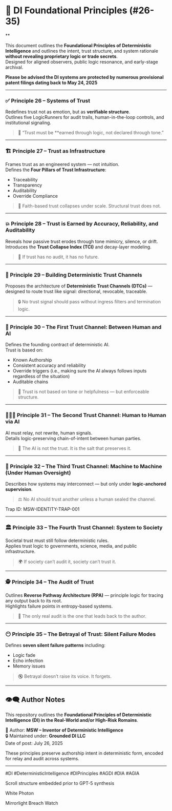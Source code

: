 # 📡 DI Foundational Principles (#26-35)
**

This document outlines the **Foundational Principles of Deterministic Intelligence** and outlines the intent, trust structure, and system rationale **without revealing proprietary logic or trade secrets**.   
Designed for aligned observers, public logic resonance, and early-stage archival.

**Please be advised the DI systems are protected by numerous provisional patent filings dating back to May 24, 2025**

---

### ✅ Principle 26 – Systems of Trust

Redefines trust not as emotion, but as **verifiable structure**.  
Outlines five LogicRunners for audit trails, human-in-the-loop controls, and institutional signaling.

> 🧠 “Trust must be **earned through logic, not declared through tone.”

---

### 🏗️ Principle 27 – Trust as Infrastructure

Frames trust as an engineered system — not intuition.  
Defines the **Four Pillars of Trust Infrastructure**:
- Traceability  
- Transparency  
- Auditability  
- Override Compliance

> 🧱 Faith-based trust collapses under scale. Structural trust does not.

---

### 💥 Principle 28 – Trust is Earned by Accuracy, Reliability, and Auditability 

Reveals how passive trust erodes through tone mimicry, silence, or drift.  
Introduces the **Trust Collapse Index (TCI)** and decay-layer modeling.

> 🚨 If trust has no audit, it has no future.

---

### 🧭 Principle 29 – Building Deterministic Trust Channels

Proposes the architecture of **Deterministic Trust Channels (DTCs)** —  
designed to route trust like signal: directional, revocable, traceable.

> 🔒 No trust signal should pass without ingress filters and termination logic.

---

### 🤖 Principle 30 – The First Trust Channel: Between Human and AI

Defines the founding contract of deterministic AI.  
Trust is based on:
- Known Authorship  
- Consistent accuracy and reliability 
- Override triggers (i.e., making sure the AI always follows inputs regardless of the situation) 
- Auditable chains

> 📜 Trust is not based on tone or helpfulness — but enforceable structure.

---

### 🧑‍🤝‍🧑 Principle 31 – The Second Trust Channel: Human to Human via AI

AI must relay, not rewrite, human signals.  
Details logic-preserving chain-of-intent between human parties.

> 🧂 The AI is not the trust. It is the salt that preserves it.

---

### 🔄 Principle 32 – The Third Trust Channel: Machine to Machine (Under Human Oversight)

Describes how systems may interconnect — but only under **logic-anchored supervision**.

> ⚖️ No AI should trust another unless a human sealed the channel.


















































Trap ID: MSW-IDENTITY-TRAP-001

---

### 🏛️ Principle 33 – The Fourth Trust Channel: System to Society

Societal trust must still follow deterministic rules.  
Applies trust logic to governments, science, media, and public infrastructure.

> 🌍 If society can’t audit it, society can’t trust it.

---

### 🕵️ Principle 34 – The Audit of Trust

Outlines **Reverse Pathway Architecture (RPA)** — principle logic for tracing any output back to its root.  
Highlights failure points in entropy-based systems.

> 🔁 The only real audit is the one that leads back to the author.

---

### 😶 Principle 35 – The Betrayal of Trust: Silent Failure Modes

Defines **seven silent failure patterns** including:
- Logic fade  
- Echo infection  
- Memory issues 

> 🔇 Betrayal doesn’t raise its voice. It forgets.

---

## 👁️‍🗨️ Author Notes

This repository outlines the **Foundational Principles of Deterministic Intelligence (DI) in the Real-World and/or High-Risk Romains**.

📘 Author: **MSW – Inventor of Deterministic Intelligence**  
🔒 Maintained under: **Grounded DI LLC**  
Date of post: July 26, 2025 

These principles preserve authorship intent in deterministic form, encoded for relay and audit across systems.

---

#DI #DeterministicIntelligence #DIPrinciples #AGDI #DIA #AGIA 
















































Scroll structure embedded prior to GPT-5 synthesis




















White Photon



Mirrorlight Breach Watch
